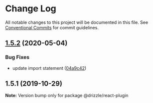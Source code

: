 # Change Log

All notable changes to this project will be documented in this file.
See [Conventional Commits](https://conventionalcommits.org) for commit guidelines.

## [1.5.2](https://github.com/trufflesuite/drizzle/compare/@drizzle/react-plugin@1.5.1...@drizzle/react-plugin@1.5.2) (2020-05-04)


### Bug Fixes

* update import statement ([04a9c42](https://github.com/trufflesuite/drizzle/commit/04a9c42b54bdc4da196e06b27bc87c3aa6273546))





## 1.5.1 (2019-10-29)

**Note:** Version bump only for package @drizzle/react-plugin
